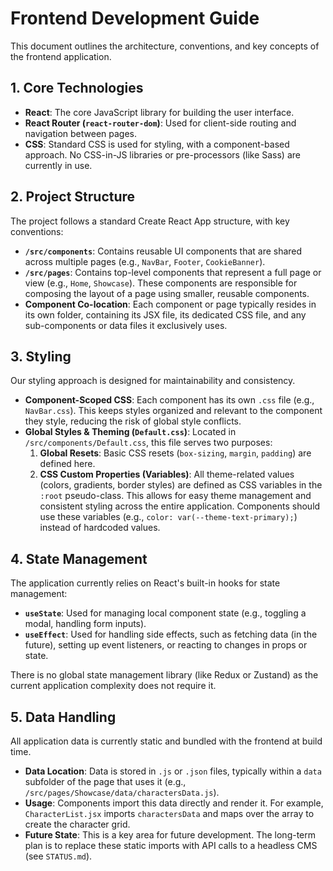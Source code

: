 ﻿# Frontend Development Guide

This document outlines the architecture, conventions, and key concepts of the frontend application.

## 1. Core Technologies

-   **React**: The core JavaScript library for building the user interface.
-   **React Router (`react-router-dom`)**: Used for client-side routing and navigation between pages.
-   **CSS**: Standard CSS is used for styling, with a component-based approach. No CSS-in-JS libraries or pre-processors (like Sass) are currently in use.

## 2. Project Structure

The project follows a standard Create React App structure, with key conventions:

-   **`/src/components`**: Contains reusable UI components that are shared across multiple pages (e.g., `NavBar`, `Footer`, `CookieBanner`).
-   **`/src/pages`**: Contains top-level components that represent a full page or view (e.g., `Home`, `Showcase`). These components are responsible for composing the layout of a page using smaller, reusable components.
-   **Component Co-location**: Each component or page typically resides in its own folder, containing its JSX file, its dedicated CSS file, and any sub-components or data files it exclusively uses.

## 3. Styling

Our styling approach is designed for maintainability and consistency.

-   **Component-Scoped CSS**: Each component has its own `.css` file (e.g., `NavBar.css`). This keeps styles organized and relevant to the component they style, reducing the risk of global style conflicts.
-   **Global Styles & Theming (`Default.css`)**: Located in `/src/components/Default.css`, this file serves two purposes:
    1.  **Global Resets**: Basic CSS resets (`box-sizing`, `margin`, `padding`) are defined here.
    2.  **CSS Custom Properties (Variables)**: All theme-related values (colors, gradients, border styles) are defined as CSS variables in the `:root` pseudo-class. This allows for easy theme management and consistent styling across the entire application. Components should use these variables (e.g., `color: var(--theme-text-primary);`) instead of hardcoded values.

## 4. State Management

The application currently relies on React's built-in hooks for state management:

-   **`useState`**: Used for managing local component state (e.g., toggling a modal, handling form inputs).
-   **`useEffect`**: Used for handling side effects, such as fetching data (in the future), setting up event listeners, or reacting to changes in props or state.

There is no global state management library (like Redux or Zustand) as the current application complexity does not require it.

## 5. Data Handling

All application data is currently static and bundled with the frontend at build time.

-   **Data Location**: Data is stored in `.js` or `.json` files, typically within a `data` subfolder of the page that uses it (e.g., `/src/pages/Showcase/data/charactersData.js`).
-   **Usage**: Components import this data directly and render it. For example, `CharacterList.jsx` imports `charactersData` and maps over the array to create the character grid.
-   **Future State**: This is a key area for future development. The long-term plan is to replace these static imports with API calls to a headless CMS (see `STATUS.md`).